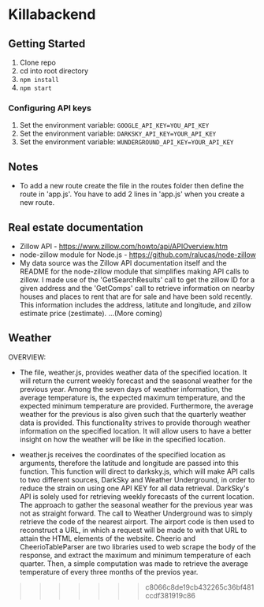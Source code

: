 # Killabackend

## Getting Started
1. Clone repo
2. cd into root directory
3. ```npm install```
4. ```npm start```

### Configuring API keys
1. Set the environment variable: ```GOOGLE_API_KEY=YOU_API_KEY```
2. Set the environment variable: ```DARKSKY_API_KEY=YOUR_API_KEY```
3. Set the environment variable: ```WUNDERGROUND_API_KEY=YOUR_API_KEY```

## Notes
* To add a new route create the file in the routes folder then define the route in 'app.js'. You have to add 2 lines in 'app.js' when you create a new route.

## Real estate documentation
* Zillow API - https://www.zillow.com/howto/api/APIOverview.htm
* node-zillow module for Node.js - https://github.com/ralucas/node-zillow
* My data source was the Zillow API documentation itself and the README for the node-zillow module that simplifies making API calls to zillow. I made use of the 'GetSearchResults' call to get the zillow ID for a given address and the 'GetComps' call to retrieve information on nearby houses and places to rent that are for sale and have been sold recently. This information includes the address, latitute and longitude, and zillow estimate price (zestimate). ...(More coming)

## Weather

OVERVIEW:
* The file, weather.js, provides weather data of the specified location. It will return the current weekly forecast and the seasonal weather for the previous year.  Among the seven days of weather information, the average temperature is, the expected maximum temperature, and the expected minimum temperature are provided. Furthermore, the average weather for the previous is also given such that the quarterly weather data is provided.  This functionality strives to provide thorough weather information on the specified location. It will allow users to have a better insight on how the weather will be like in the specified location.

* weather.js receives the coordinates of the specified location as arguments, therefore the latitude and longitude are passed into this function. This function will direct to darksky.js, which will make API calls to two different sources, DarkSky and Weather Underground, in order to reduce the strain on using one API KEY for all data retrieval. DarkSky's API is solely used for retrieving weekly forecasts of the current location. The approach to gather the seasonal weather for the previous year was not as straight forward. The call to Weather Underground was to simply retrieve the code of the nearest airport. The airport code is then used to reconstruct a URL, in which a request will be made to with that URL to attain the HTML elements of the website. Cheerio and CheerioTableParser are two libraries used to web scrape the body of the response, and extract the maximum and minimum temperature of each quarter. Then, a simple computation was made to retrieve the average temperature of every three months of the previos year.
 
>>>>>>> c8066c8de19cb432265c36bf481ccdf381919c86
